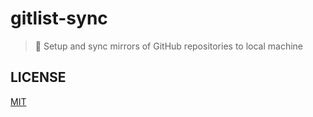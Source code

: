 # gitlist-sync

> 🔄 Setup and sync mirrors of GitHub repositories to local machine

## LICENSE

[MIT](LICENSE)
